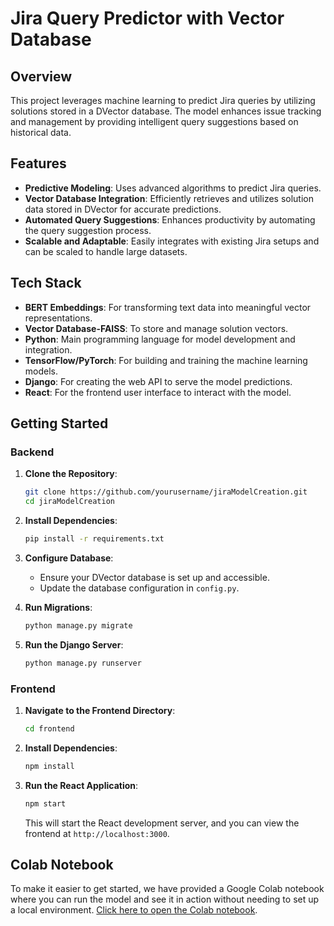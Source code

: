 # Jira Query Predictor with Vector Database

## Overview
This project leverages machine learning to predict Jira queries by utilizing solutions stored in a DVector database. The model enhances issue tracking and management by providing intelligent query suggestions based on historical data.

## Features
- **Predictive Modeling**: Uses advanced algorithms to predict Jira queries.
- **Vector Database Integration**: Efficiently retrieves and utilizes solution data stored in DVector for accurate predictions.
- **Automated Query Suggestions**: Enhances productivity by automating the query suggestion process.
- **Scalable and Adaptable**: Easily integrates with existing Jira setups and can be scaled to handle large datasets.

## Tech Stack
- **BERT Embeddings**: For transforming text data into meaningful vector representations.
- **Vector Database-FAISS**: To store and manage solution vectors.
- **Python**: Main programming language for model development and integration.
- **TensorFlow/PyTorch**: For building and training the machine learning models.
- **Django**: For creating the web API to serve the model predictions.
- **React**: For the frontend user interface to interact with the model.

## Getting Started

### Backend

1. **Clone the Repository**:
    ```bash
    git clone https://github.com/yourusername/jiraModelCreation.git
    cd jiraModelCreation
    ```

2. **Install Dependencies**:
    ```bash
    pip install -r requirements.txt
    ```

3. **Configure Database**:
    - Ensure your DVector database is set up and accessible.
    - Update the database configuration in `config.py`.

4. **Run Migrations**:
    ```bash
    python manage.py migrate
    ```

5. **Run the Django Server**:
    ```bash
    python manage.py runserver
    ```
    
### Frontend

1. **Navigate to the Frontend Directory**:
    ```bash
    cd frontend
    ```

2. **Install Dependencies**:
    ```bash
    npm install
    ```

3. **Run the React Application**:
    ```bash
    npm start
    ```
   This will start the React development server, and you can view the frontend at `http://localhost:3000`.


## Colab Notebook
To make it easier to get started, we have provided a Google Colab notebook where you can run the model and see it in action without needing to set up a local environment. [Click here to open the Colab notebook](https://colab.research.google.com/drive/1DU9cZpYkXN9AzJJXt5pxI9VIxbv3Rdke?usp=sharing).

